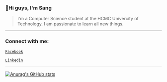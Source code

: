 ### 👼Hi guys, I'm Sang

> I'm a Computer Science student at the HCMC Univercity of Technology. I am passionate to learn all new things.
---
### Connect with me:

[`Facebook`](https://www.facebook.com/sang.kakashi.7/)

[`Linkedin`](https://www.linkedin.com/in/sangndsteve/)

---

[![Anurag's GitHub stats](https://github-readme-stats.vercel.app/apiSANGNGUYEN24=anuraghazra)](https://github.com/anuraghazra/github-readme-stats)

